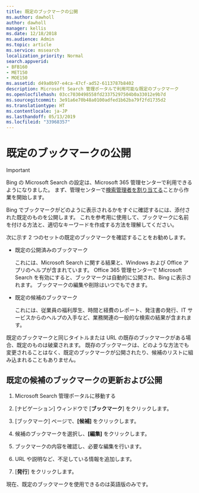 ```yaml
---
title: 既定のブックマークの公開
ms.author: dawholl
author: dawholl
manager: kellis
ms.date: 12/18/2018
ms.audience: Admin
ms.topic: article
ms.service: mssearch
localization_priority: Normal
search.appverid:
- BFB160
- MET150
- MOE150
ms.assetid: d49a0b97-e4ca-47cf-ad52-6113787b8402
description: Microsoft Search 管理ポータルで利用可能な既定のブックマーク
ms.openlocfilehash: 03cc7030498558fd23375297504b0a33012e9b7d
ms.sourcegitcommit: 3e91a6e70b48a0100adfed1b62ba79f2fd1735d2
ms.translationtype: HT
ms.contentlocale: ja-JP
ms.lasthandoff: 05/13/2019
ms.locfileid: "33968357"
---
```

# <a name="publish-default-bookmarks"></a>既定のブックマークの公開

> [!IMPORTANT]
> Bing の Microsoft Search の設定は、Microsoft 365 管理センターで利用できるようになりました。 まず、管理センターで[検索管理者を割り当てる](https://docs.microsoft.com/ja-JP/microsoftsearch/setup-microsoft-search#step-2-assign-search-admin-and-search-editor)ことから作業を開始します。
    
Bing でブックマークがどのように表示されるかをすぐに確認するには、添付された既定のものを公開します。 これを参考用に使用して、ブックマークに名前を付ける方法と、適切なキーワードを作成する方法を理解してください。
  
次に示す 2 つのセットの既定のブックマークを確認することをお勧めします。
  
- 既定の公開済みのブックマーク
    
    これには、Microsoft Search に関する結果と、Windows および Office アプリのヘルプが含まれています。 Office 365 管理センターで Microsoft Search を有効にすると、ブックマークは自動的に公開され、Bing に表示されます。 ブックマークの編集や削除はいつでもできます。
    
- 既定の候補のブックマーク
    
    これには、従業員の福利厚生、時間と経費のレポート、発注書の発行、IT サービスからのヘルプの入手など、業務関連の一般的な検索の結果が含まれます。
    
既定のブックマークと同じタイトルまたは URL の既存のブックマークがある場合、既定のものは破棄されます。 既存のブックマークは、どのような方法でも変更されることはなく、既定のブックマークが公開されたり、候補のリストに組み込まれることもありません。
  
## <a name="update-and-publish-a-default-suggested-bookmark"></a>既定の候補のブックマークの更新および公開

1. Microsoft Search 管理ポータルに移動する
    
2. [ナビゲーション] ウィンドウで [**ブックマーク**] をクリックします。
    
3. [ブックマーク] ページで、**[候補]** をクリックします。
    
4. 候補のブックマークを選択し、**[編集]** をクリックします。
    
5. ブックマークの内容を確認し、必要な編集を行います。
    
6. URL や説明など、不足している情報を追加します。
    
7. [**発行**] をクリックします。
    
現在、既定のブックマークを使用できるのは英語版のみです。 

  

